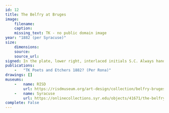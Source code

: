 ```yaml
---
id: 12
title: The Belfry at Bruges
image:
    filename: 
    caption: 
    missing_text: TK - no public domain image
year: "1882 (per Syracuse)"
size:
    dimensions: 
    source: 
    source_url: 
signed: In the plate, lower right, interlaced initials S.C. Always hand-signed.
publications:
    -   "TK Poets and Etchers 1882? (Per Rona)"
drawings: []
museums: 
    -   name: RISD
        url: https://risdmuseum.org/art-design/collection/belfry-bruges-20119635
    -   name: Syracuse
        url: https://onlinecollections.syr.edu/objects/41671/the-belfry-at-bruges
complete: False
---
```

